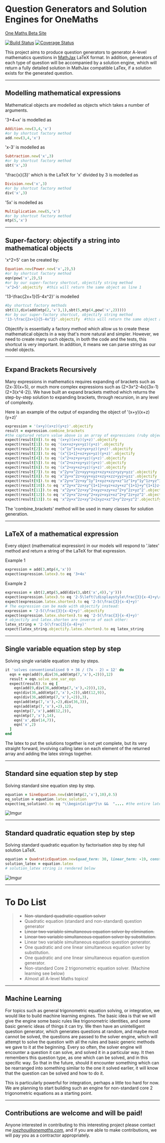 # Question Generators and Solution Engines for OneMaths

[One Maths Beta Site](https://postimg.org/image/es2tmx4rh/)

[![Build Status](https://travis-ci.org/chn-challenger/after_11_pm.svg?branch=master)](https://travis-ci.org/chn-challenger/after_11_pm)  [![Coverage Status](https://coveralls.io/repos/github/chn-challenger/after_11_pm/badge.svg?branch=master)](https://coveralls.io/github/chn-challenger/after_11_pm?branch=master)

This project aims to produce question generators to generator A-level mathematics questions in [MathJax](https://github.com/mathjax/MathJax) LaTeX format.  In addition, generators of each type of question will be accompanied by a solution engine, which will return a fully detailed solution in MathJax compatible LaTex, if a solution exists for the generated question.

--------
## Modelling mathematical expressions

Mathematical objects are modelled as objects which takes a number of arguments.  

'3+4+x' is modelled as
```ruby
Addition.new(3,4,'x')
#or by shortcut factory method
add.new(3,4,'x')
```

'x-3' is modelled as
```ruby
Subtraction.new('x',3)
#or by shortcut factory method
sbt('x',3)
```

'\frac{x}{3}' which is the LaTeX for 'x' divided by 3 is modelled as
```ruby
Division.new('x',3)
#or by shortcut factory method
div('x',3)
```

'5x' is modelled as
```ruby
Multiplication.new(5,'x')
#or by shortcut factory method
mtp(5,'x')
```

--------
## Super-factory: objectify a string into mathematical objects

'x^2=5' can be created by:
```ruby
Equation.new(Power.new('x',2),5)
#or by shortcut factory method
eqn(pow('x',2),5)
#or by our super-factory shortcut, objectify string method
'x^2=5'.objectify  #this will return the same object as line 1
```

'13-\frac{2x+1}{5-4x^2}' is modelled
```ruby
#by shortcut factory methods
sbt(13,div(add(mtp(2,'x'),1),sbt(5,mtp(4,pow('x',2)))))
#or by our super-factory shortcut, objectify string method
'13-\frac{2x+1}{5-4x^2}'.objectify  #this will return the same object as line 2
```

Objectify is essentially a factory method which allow us to create these mathematical objects in a way that's more natural and simpler.  However, we need to create many such objects, in both the code and the tests, this shortcut is very important.  In addition, it means we can parse string as our model objects.

--------
## Expand Brackets Recursively

Many expressions in mathematics requires expanding of brackets such as (2x-3)(x+5), or much more complex expressions such as (2+3x^2-4x)(3x-1)(2+3(x^4-2)).  We have built an expand brackets method which returns the step-by-step solution to expanding brackets, through recursion, in any level of complexity.

Here is an example of the output of expanding the object of '(x+y)(x+z)(y+z)'
```ruby
expression = '(x+y)(x+z)(y+z)'.objectify
result = expression.combine_brackets
#the captured return value above is an array of expressions (ruby objects) which are the steps in involved in the expansion steps
expect(result[0]).to eq '(x+y)(x+z)(y+z)'.objectify
expect(result[1]).to eq '(xx+xz+yx+yz)(y+z)'.objectify
expect(result[2]).to eq '(x^1x^1+xz+yx+yz)(y+z)'.objectify
expect(result[3]).to eq '(x^{1+1}+xz+yx+yz)(y+z)'.objectify
expect(result[4]).to eq '(x^2+xz+yx+yz)(y+z)'.objectify
expect(result[5]).to eq '(x^2+xz+xy+yz)(y+z)'.objectify
expect(result[6]).to eq '(x^2+xy+xz+yz)(y+z)'.objectify
expect(result[7]).to eq 'x^2y+x^2z+xyy+xyz+xzy+xzz+yzy+yzz'.objectify
expect(result[8]).to eq 'x^2y+x^2z+xyy+xyz+xzy+xzz+yyz+yzz'.objectify
expect(result[9]).to eq 'x^2y+x^2z+xy^1y^1+xyz+xzy+xz^1z^1+y^1y^1z+yz^1z^1'.objectify
expect(result[10]).to eq 'x^2y+x^2z+xy^{1+1}+xyz+xzy+xz^{1+1}+y^{1+1}z+yz^{1+1}'.objectify
expect(result[11]).to eq 'x^2y+x^2z+xy^2+xyz+xzy+xz^2+y^2z+yz^2'.objectify
expect(result[12]).to eq 'x^2y+x^2z+xy^2+xyz+xyz+xz^2+y^2z+yz^2'.objectify
expect(result[13]).to eq 'x^2y+x^2z+xy^2+2xyz+xz^2+y^2z+yz^2'.objectify
```

The 'combine_brackets' method will be used in many classes for solution generation.

--------
## LaTeX of a mathematical expression

Every object (mathematical expression) in our models will respond to '.latex' method and return a string of the LaTeX for that expression.

Example 1
```ruby
expression = add(3,mtp(4,'x'))
expect(expression.latex).to eq '3+4x'
```

Example 2
```ruby
expression = sbt(2,mtp(5,add(div(3,sbt('x',4)),'y')))
expect(expression.latex).to eq '2-5\left(\displaystyle\frac{3}{x-4}+y\right)'
expect(expression.latex.shorten).to eq '2-5(\frac{3}{x-4}+y)'
# The expression can be made with objectify instead:
expression = '2-5(\frac{3}{x-4}+y)'.objectify
expect(expression.latex.shorten).to eq '2-5(\frac{3}{x-4}+y)'
# objectify and latex.shorten are inverse of each other:
latex_string = '2-5(\frac{3}{x-4}+y)'
expect(latex_string.objectify.latex.shorten).to eq latex_string
```

--------
## Single variable equation step by step

Solving single variable equation step by steps.
```ruby
it 'solves conventionalised 9 + 36 / (7x - 2) = 12' do
  eqn = eqn(add(9,div(36,add(mtp(7,'x'),-2))),12)
  result = eqn.solve_one_var_eqn
  expect(result).to eq [
    eqn(add(9,div(36,add(mtp(7,'x'),-2))),12),
    eqn(div(36,add(mtp(7,'x'),-2)),sbt(12,9)),
    eqn(div(36,add(mtp(7,'x'),-2)),3),
    eqn(add(mtp(7,'x'),-2),div(36,3)),
    eqn(add(mtp(7,'x'),-2),12),
    eqn(mtp(7,'x'),add(12,2)),
    eqn(mtp(7,'x'),14),
    eqn('x',div(14,7)),
    eqn('x',2)
  ]
end
```
The latex to put the solutions together is not yet complete, but its very straight forward, involving calling latex on each element of the returned array and adding the latex strings together.

--------
## Standard sine equation step by step

Solving standard sine equation step by step.
```ruby
equation = SineEquation.new(sbt(mtp(2,'x'),10),0.5)
eq_solution = equation.latex_solution
expect(eq_solution).to eq "\\begin{align*}\n &&  ".... #the entire latex is rendered below
```
![Imgur](http://i.imgur.com/uPKlqYI.png)

--------
## Standard quadratic equation step by step

Solving standard quadratic equation by factorisation step by step full solution LaTeX.
```ruby
equation = QuadraticEquation.new(quad_term: 30, linear_term: -19, constant_term: -5, variable: 'x')
solution_latex = equation.latex
# solution_latex string is rendered below
```

![Imgur](http://i.imgur.com/z52G9MJ.png)

--------
# To Do List
> - ~~Non-standard quadratic equation solver~~
> - Quadratic equation (standard and non-standard) question generator
> - ~~Linear two variable simultaneous equation solver by elimination.~~
> - ~~Linear two variable simultaneous equation solver by substitution.~~
> - Linear two variable simultaneous equation question generator.
> - One quadratic and one linear simultaneous equation solver by substitution.
> - One quadratic and one linear simultaneous equation question generator.
> - Non-standard Core 2 trigonometric equation solver.  (Machine learning see below)
> - Almost all A-level Maths topics!


--------
## Machine Learning

For topics such as general trigonometric equation solving, or integration, we would like to build machine learning engines.  The basic idea is that we will give the engine some basic rules like trigonometric identities, and some basic generic ideas of things it can try.  We then have an unintelligent question generator, which generates questions at random, and maybe most cannot be solved, the questions are passed to the solver engine, which will attempt to solve the question with all the rules and basic generic methods we gave to it at the beginning.  Every so often, the solver engine will encounter a question it can solve, and solved it in a particular way.  It then remembers this question type, as one which can be solved, and in this specific way.  So that in the future, should it encounter something which can be rearranged into something similar to the one it solved earlier, it will know that the question can be solved and how to do it.  

This is particularly powerful for integration, perhaps a little too hard for now.  We are planning to start building such an engine for non-standard core 2 trigonometric equations as a starting point.

--------
## Contributions are welcome and will be paid!

Anyone interested in contributing to this interesting project please contact me *joezhou@onemaths.com*, and if you are able to make contributions, we will pay you as a contractor appropriately.
